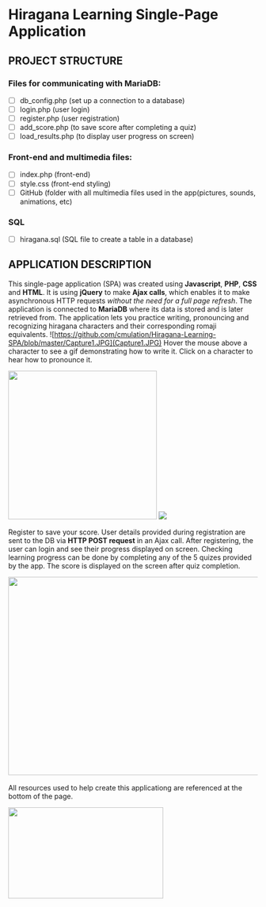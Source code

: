 # Hiragana Learning Single-Page Application
## **PROJECT STRUCTURE**
### **Files for communicating with MariaDB:**

- [ ] db_config.php    (set up a connection to a database)
- [ ] login.php        (user login)
- [ ] register.php     (user registration)
- [ ] add_score.php     (to save score after completing a quiz)
- [ ] load_results.php  (to display user progress on screen)

### **Front-end and multimedia files:**

- [ ] index.php         (front-end)
- [ ] style.css       (front-end styling)
- [ ] GitHub           (folder with all multimedia files used in the app(pictures, sounds, animations, etc)

### **SQL**

- [ ] hiragana.sql     (SQL file to create a table in a database)


## **APPLICATION DESCRIPTION**
This single-page application (SPA) was created using **Javascript**, **PHP**, **CSS** and **HTML**. It is using **jQuery** to make **Ajax calls**, which enables it to make asynchronous HTTP requests *without the need for a full page refresh*.
The application is connected to **MariaDB** where its data is stored and is later retrieved from.
The application lets you practice writing, pronouncing and recognizing hiragana characters and their corresponding romaji equivalents.
![https://github.com/cmulation/Hiragana-Learning-SPA/blob/master/Capture1.JPG](Capture1.JPG)
Hover the mouse above a character to see a gif demonstrating how to write it. Click on a character to hear how to pronounce it.

<img src= "https://github.com/cmulation/Hiragana-Learning-SPA/blob/master/writing-demonstration.jpg" width="300" height="300"/> ![](https://github.com/cmulation/Hiragana-Learning-SPA/blob/master/GitHub/NE.gif)

Register to save your score. User details provided during registration are sent to the DB via **HTTP POST request** in an Ajax call. 
After registering, the user can login and see their progress displayed on screen.
Checking learning progress can be done by completing any of the 5 quizes provided by the app. 
The score is displayed on the screen after quiz completion.

<img src= "https://github.com/cmulation/Hiragana-Learning-SPA/blob/master/quiz.jpg" width="800" height="400"/>

All resources used to help create this applicationg are referenced at the bottom of the page.

<img src= "https://github.com/cmulation/Hiragana-Learning-SPA/blob/master/resources.jpg" width="313" height="184"/>
<br>
